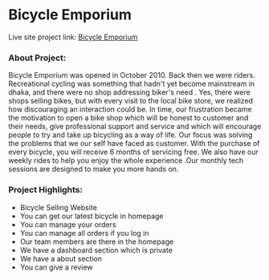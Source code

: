 # Bicycle Emporium
Live site project link: [Bicycle Emporium](https://tour-de-planet-earth-client.web.app/)

### About Project:
Bicycle Emporium was opened in October 2010. Back then we were riders. Recreational cycling was something that hadn't yet become mainstream in dhaka, and there were no shop addressing biker's need . Yes, there were shops selling bikes, but with every visit to the local bike store, we realized how discouraging an interaction could be. In time, our frustration became the motivation to open a bike shop which will be honest to customer and their needs, give professional support and service and which will encourage people to try and take up bicycling as a way of life. Our focus was solving the problems that we our self have faced as customer. With the purchase of every bicycle, you will receive 6 months of servicing free. We also have our weekly rides to help you enjoy the whole experience .Our monthly tech sessions are designed to make you more hands on.

### Project Highlights:
* Bicycle Selling Website
* You can get our latest bicycle in homepage
* You can manage your orders
* You can manage all orders if you log in
* Our team members are there in the homepage
* We have a dashboard section which is private
* We have a about section
* You can give a review
